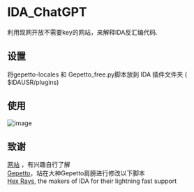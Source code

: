 # IDA_ChatGPT
利用现网开放不需要key的网站，来解释IDA反汇编代码.

## 设置
将gepetto-locales 和 Gepetto_free.py脚本放到 IDA 插件文件夹 ( $IDAUSR/plugins)

## 使用
![image](https://user-images.githubusercontent.com/50468890/234507994-08d493ce-8645-4822-ad45-9f97cac2c6e1.png)

## 致谢
[网站](https://chat12.yqcloud.top)  ，有兴趣自行了解  
[Gepetto](https://github.com/JusticeRage/Gepetto)，站在大神Gepetto肩膀进行修改以下脚本  
[Hex Rays](https://hex-rays.com/), the makers of IDA for their lightning fast support
